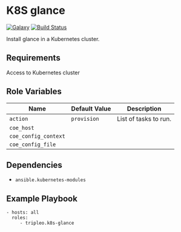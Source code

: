 K8S glance
==========
[![Galaxy](https://img.shields.io/badge/galaxy-tripleo.k8s--glance-blue.svg?style=flat)](https://galaxy.ansible.com/tripleo/k8s-glance)
[![Build Status](https://travis-ci.org/tripleo/ansible-role-k8s-glance.svg?branch=master)](https://travis-ci.org/tripleo/ansible-role-k8s-glance)

Install glance in a Kubernetes cluster.

Requirements
------------

Access to Kubernetes cluster

Role Variables
--------------

| Name              | Default Value       | Description          |
|-------------------|---------------------|----------------------|
| `action` | `provision` | List of tasks to run. |
| `coe_host` | |  |
| `coe_config_context` | |  |
| `coe_config_file` | |  |


Dependencies
------------

- `ansible.kubernetes-modules`

Example Playbook
----------------

    - hosts: all
      roles:
         - tripleo.k8s-glance

